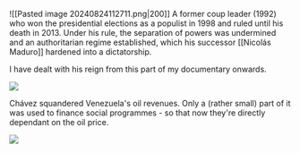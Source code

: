 ![[Pasted image 20240824112711.png|200]]
A former coup leader (1992) who won the presidential elections as a populist in 1998 and ruled until his death in 2013. Under his rule, the separation of powers was undermined and an authoritarian regime established, which his successor [[Nicolás Maduro]] hardened into a dictatorship.

I have dealt with his reign from this part of my documentary onwards.

![](https://www.youtube.com/watch?v=qmlwiY62TMw&list=PLxk0nIhtXWQhP3oCjJAc2w54r6LyaeJ2V&index=5)

Chávez squandered Venezuela's oil revenues. Only a (rather small) part of it was used to finance social programmes - so that now they're directly dependant on the oil price.

![](https://www.youtube.com/watch?v=-nRVL0Sycpc)

